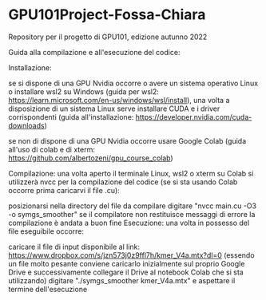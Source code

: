 # GPU101Project-Fossa-Chiara
Repository per il progetto di GPU101, edizione autunno 2022

Guida alla compilazione e all'esecuzione del codice:

Installazione:

se si dispone di una GPU Nvidia occorre o avere un sistema operativo Linux o installare wsl2 su Windows (guida per wsl2: https://learn.microsoft.com/en-us/windows/wsl/install), una volta a disposizione di un sistema Linux serve installare CUDA e i driver corrispondenti (guida all'installazione: https://developer.nvidia.com/cuda-downloads)

se non di dispone di una GPU Nvidia occorre usare Google Colab (guida all'uso di colab e di xterm: https://github.com/albertozeni/gpu_course_colab)

Compilazione: una volta aperto il terminale Linux, wsl2 o xterm su Colab si utilizzerà nvcc per la compilazione del codice (se si sta usando Colab occorre prima caricarvi il file .cu):

posizionarsi nella directory del file da compilare
digitare "nvcc main.cu -O3 -o symgs_smoother"
se il compilatore non restituisce messaggi di errore la compilazione è andata a buon fine
Esecuzione: una volta in possesso del file eseguibile occorre:

caricare il file di input disponibile al link: https://www.dropbox.com/s/jzn573j0z9ffl7h/kmer_V4a.mtx?dl=0 (essendo un file molto pesante conviene caricarlo inizialmente sul proprio Google Drive e successivamente collegare il Drive al notebook Colab che si sta utilizzando)
digitare "./symgs_smoother kmer_V4a.mtx" e aspettare il termine dell'esecuzione
